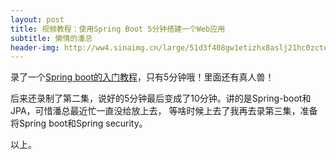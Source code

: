 ```yaml
---
layout: post
title: 视频教程：使用Spring Boot 5分钟搭建一个Web应用
subtitle: 懒惰的潘总
header-img: http://ww4.sinaimg.cn/large/51d3f408gw1etizhx8aslj21hc0zctel.jpg
---
```


录了一个[Spring boot的入门教程](http://casts.newnil.com/episodes/5min_spring_boot)，只有5分钟哦！里面还有真人兽！

后来还录制了第二集，说好的5分钟最后变成了10分钟。讲的是Spring-boot和JPA，可惜潘总最近忙一直没给放上去，
等啥时候上去了我再去录第三集，准备将Spring boot和Spring security。

以上。
